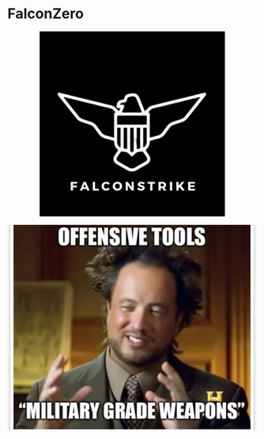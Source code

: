 # FalconZero

<p align="center">
  <img src="../assets/images/FALCONSTRIKE.png">
</p>

<p align="center">
  <img src="../assets/images/offensive-tools-meme.jpeg">
</p>

<br />

<script id="asciicast-xGZ7B6Vn2byMWniewydzQCEco" src="https://asciinema.org/a/xGZ7B6Vn2byMWniewydzQCEco.js" async></script>
